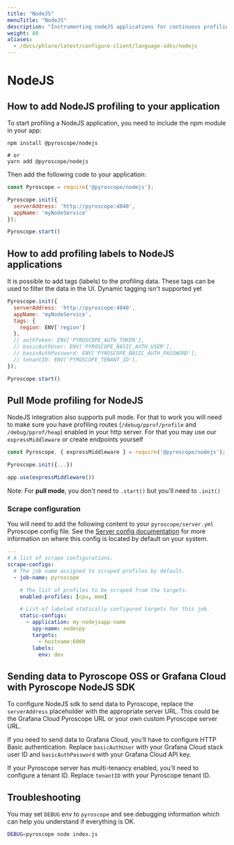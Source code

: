 ```yaml
---
title: "NodeJS"
menuTitle: "NodeJS"
description: "Instrumenting nodeJS applications for continuous profiling"
weight: 80
aliases:
  - /docs/phlare/latest/configure-client/language-sdks/nodejs
---
```


# NodeJS

## How to add NodeJS profiling to your application

To start profiling a NodeJS application, you need to include the npm module in your app:
```
npm install @pyroscope/nodejs

# or
yarn add @pyroscope/nodejs
```

Then add the following code to your application:

```javascript
const Pyroscope = require('@pyroscope/nodejs');

Pyroscope.init({
  serverAddress: 'http://pyroscope:4040',
  appName: 'myNodeService'
});

Pyroscope.start()
```

## How to add profiling labels to NodeJS applications

It is possible to add tags (labels) to the profiling data. These tags can be used to filter the data in the UI. Dynamic tagging isn't supported yet

```javascript
Pyroscope.init({
  serverAddress: 'http://pyroscope:4040',
  appName: 'myNodeService',
  tags: {
    region: ENV['region']
  },
  // authToken: ENV['PYROSCOPE_AUTH_TOKEN'],
  // basicAuthUser: ENV['PYROSCOPE_BASIC_AUTH_USER'],
  // basicAuthPassword: ENV['PYROSCOPE_BASIC_AUTH_PASSWORD'],
  // tenantID: ENV['PYROSCOPE_TENANT_ID'],
});

Pyroscope.start()
```

## Pull Mode profiling for NodeJS

NodeJS integration also supports pull mode. For that to work you will need to make sure you have profiling routes (`/debug/pprof/profile` and `/debug/pprof/heap`) enabled in your http server. For that you may use our `expressMiddleware` or create endpoints yourself
```javascript
const Pyroscope, { expressMiddleware } = require('@pyroscope/nodejs');

Pyroscope.init({...})

app.use(expressMiddleware())
```

Note: For __pull mode__, you don't need to `.start()` but you'll need to `.init()` 

### Scrape configuration

You will need to add the following content to your `pyroscope/server.yml` Pyroscope config file. See the [Server config documentation](/docs/server-configuration#configuration-file) for more information on where this config is located by default on your system.

```yaml
---
# A list of scrape configurations.
scrape-configs:
  # The job name assigned to scraped profiles by default.
  - job-name: pyroscope

    # The list of profiles to be scraped from the targets.
    enabled-profiles: [cpu, mem]

    # List of labeled statically configured targets for this job.
    static-configs:
      - application: my-nodejsapp-name
        spy-name: nodespy 
        targets:
          - hostname:6060
        labels:
          env: dev
```

## Sending data to Pyroscope OSS or Grafana Cloud with Pyroscope NodeJS SDK

To configure NodeJS sdk to send data to Pyroscope, replace the `serverAddress` placeholder with the appropriate server URL. This could be the Grafana Cloud Pyroscope URL or your own custom Pyroscope server URL.

If you need to send data to Grafana Cloud, you’ll have to configure HTTP Basic authentication. Replace `basicAuthUser` with your Grafana Cloud stack user ID and `basicAuthPassword` with your Grafana Cloud API key.

If your Pyroscope server has multi-tenancy enabled, you’ll need to configure a tenant ID. Replace `tenantID` with your Pyroscope tenant ID.

## Troubleshooting

You may set `DEBUG` env to `pyroscope` and see debugging information which can help you understand if everything is OK.

```bash
DEBUG=pyroscope node index.js
```

